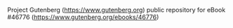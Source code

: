 Project Gutenberg (https://www.gutenberg.org) public repository for eBook #46776 (https://www.gutenberg.org/ebooks/46776)
